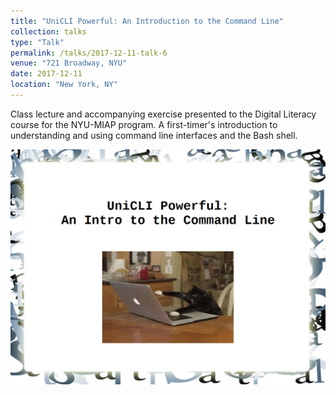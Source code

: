 ```yaml
---
title: "UniCLI Powerful: An Introduction to the Command Line"
collection: talks
type: "Talk"
permalink: /talks/2017-12-11-talk-6
venue: "721 Broadway, NYU"
date: 2017-12-11
location: "New York, NY"
---
```


Class lecture and accompanying exercise presented to the Digital Literacy course for the NYU-MIAP program. A first-timer's introduction to understanding and using command line interfaces and the Bash shell.

[![](/images/CLI_intro.png)](/files/CLI_intro.pdf)
